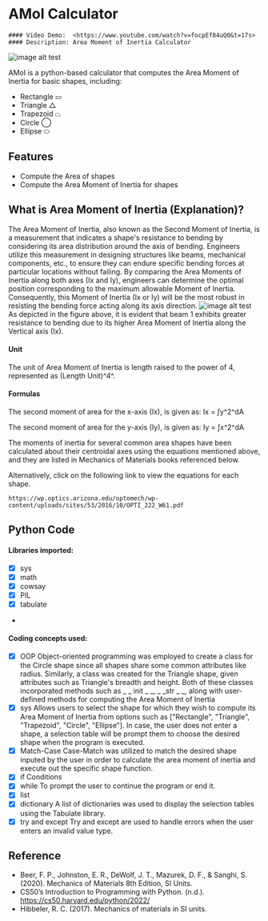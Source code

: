 # AMoI Calculator
    #### Video Demo:  <https://www.youtube.com/watch?v=focpEf84uQ0&t=17s>
    #### Description: Area Moment of Inertia Calculator
![image alt test](https://efficientengineer.com/wp-content/uploads/second_moment_of_area.jpg)

AMoI is a python-based calculator that computes the Area Moment of Inertia for basic shapes, including:

- Rectangle ▭
- Triangle △
- Trapezoid ⏢
- Circle ◯
- Ellipse ⬭

## Features

- Compute the Area of shapes
- Compute the Area Moment of Inertia for shapes

## What is Area Moment of Inertia (Explanation)?

The Area Moment of Inertia, also known as the Second Moment of Inertia, is a measurement that indicates a shape's resistance to bending by considering its area distribution around the axis of bending. Engineers utilize this measurement in designing structures like beams, mechanical components, etc., to ensure they can endure specific bending forces at particular locations without failing. By comparing the Area Moments of Inertia along both axes (Ix and Iy), engineers can determine the optimal position corresponding to the maximum allowable Moment of Inertia. Consequently, this Moment of Inertia (Ix or Iy) will be the most robust in resisting the bending force acting along its axis direction.
![image alt test](https://thestructuralblog.com/wp-content/uploads/001-300x199.jpg)
As depicted in the figure above, it is evident that beam 1 exhibits greater resistance to bending due to its higher Area Moment of Inertia along the Vertical axis (Ix).

#### Unit
The unit of Area Moment of Inertia is length raised to the power of 4, represented as (Length Unit)^4^.

#### Formulas
The second moment of area for the x-axis (Ix), is given as:
Ix = ∫y^2^dA

The second moment of area for the y-axis (Iy), is given as:
Iy = ∫x^2^dA

The moments of inertia for several common area shapes have been calculated about their centroidal axes using the equations mentioned above, and they are listed in Mechanics of Materials books referenced below.

Alternatively, click on the following link to view the equations for each shape.
```
https://wp.optics.arizona.edu/optomech/wp-content/uploads/sites/53/2016/10/OPTI_222_W61.pdf
```
## Python Code

#### Libraries imported:

- [x] sys
- [x] math
- [x] cowsay
- [x] PIL
- [x] tabulate
-

#### Coding concepts used:

- [x] OOP
Object-oriented programming was employed to create a class for the Circle shape since all shapes share some common attributes like radius.
Similarly, a class was created for the Triangle shape, given attributes such as Triangle's breadth and height.
Both of these classes incorporated methods such as _ _ init _ _,  _ _str _ _, along with user-defined methods for computing the Area Moment of Inertia
-[X] sys
Allows users to select the shape for which they wish to compute its Area Moment of Inertia from options such as ["Rectangle", "Triangle", "Trapezoid", "Circle", "Ellipse"]. In case, the user does not enter a shape, a selection table will be prompt them to choose the desired shape when the program is executed.
-[X] Match-Case
Case-Match was utilized to match the desired shape inputed by the user in order to calculate the area moment of inertia and execute out the specific shape function.
-[X] if Conditions
-[X] while
To prompt the user to continue the program or end it.
-[X] list
-[X] dictionary
A list of dictionaries was used to display the selection tables using the Tabulate library.
-[X] try and except
Try and except are used to handle errors when the user enters an invalid value type.

## Reference
- Beer, F. P., Johnston, E. R., DeWolf, J. T., Mazurek, D. F., & Sanghi, S. (2020). Mechanics of Materials 8th Edition, SI Units.
- CS50’s Introduction to Programming with Python. (n.d.). https://cs50.harvard.edu/python/2022/
- Hibbeler, R. C. (2017). Mechanics of materials in SI units.

